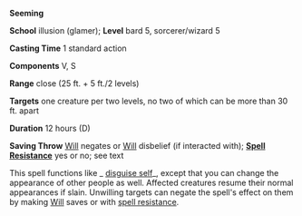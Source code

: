  **Seeming**

**School** illusion (glamer); **Level** bard 5, sorcerer/wizard 5

**Casting Time** 1 standard action

**Components** V, S

**Range** close (25 ft. + 5 ft./2 levels)

**Targets** one creature per two levels, no two of which can be more than 30 ft. apart

**Duration** 12 hours (D)

**Saving Throw** [Will](../combat.md#_will) negates or [Will](../combat.md#_will) disbelief (if interacted with); **[Spell Resistance](../glossary.md#_spell-resistance)** yes or no; see text

This spell functions like _ [disguise self](./disguiseSelf.md#_disguise-self)_, except that you can change the appearance of other people as well. Affected creatures resume their normal appearances if slain. Unwilling targets can negate the spell's effect on them by making [Will](../combat.md#_will) saves or with [spell resistance](../glossary.md#_spell-resistance).

